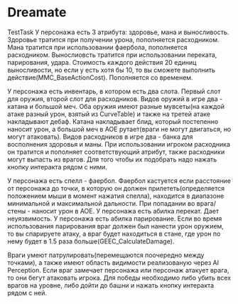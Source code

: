 # Dreamate
TestTask
У персонажа есть 3 атрибута: здоровье, мана и выносливость.
Здоровье тратится при получении урона, пополняется расходником.
Мана тратится при использовании фаербола, пополняется расходником.
Вынослиовсть тратится при использовании переката, парирования, удара. 
Стоимость каждого действия 20 единиц выносливости, но если у есть хотя бы 10, то вы сможете выполнить действие(MMC_BaseActionCost). Пополняется со временем.

У персонажа есть инвентарь, в котором есть два слота. Первый слот для оружия, второй слот для расходников.
Видов оружий в игре два - катана и большой меч. Оба оружия имеют разные мувсеты(на каждой атаке разный урон, взятый из CurveTable) и также на третей атаке накладывают дебаф. Катана накладывает блид, который постепенно наносит урон, а большой меч в АОЕ рутает(враги не могут двигаться, но могут атаковать).
Видов расходников в игре два - банка для восполнения здоровья и маны. При использовании игроком расходника он тратится и пополняет соответствующий атрибут, также расходники могут выпасть из врагов. Для того чтобы их подобрать надо нажать кнопку интеракта рядом с ними.

У персонажа есть спелл - фаербол. Фаербол кастуется если расстояние от персонажа до точки, в которую он должен прилететь(определяется положением мыши в момент нажатия спелла), находится в диапазоне минимальной и максимальной дальности. При попадании во врага/стены - наносит урон в АОЕ.
У персонажа есть абилка перекат. Дает неуязвимость.
У персонажа есть абилка парирование. Если во время использования парирования враг должен был нанести урон оружием, то вы спарируете атаку, а враг будет находиться в стане, где урон по нему будет в 1.5 раза больше(GEEC_CalculateDamage).

Враги умеют патрулировать(перемещаются поочередно между точками), а также имеют область видимости реализованую через AI Perception. Если враг замечает персонажа или персонаж атакует врага, то они бегут атаковать игрока.
Для победы необходимо либо убить всех врагов на уровне, либо дойти до башни и нажать кнопку интеракта рядом с ней.
